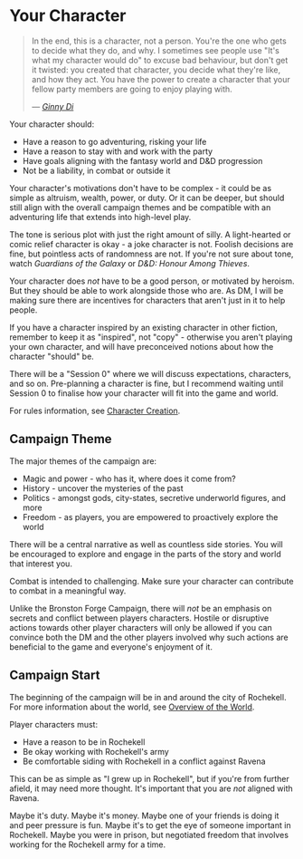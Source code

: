 # Your Character
>In the end, this is a character, not a person. You're the one who gets to decide what they do, and why. I sometimes see people use "It's what my character would do" to excuse bad behaviour, but don't get it twisted: you created that character, you decide what they're like, and how they act. You have the power to create a character that your fellow party members are going to enjoy playing with.
>
>— [*Ginny Di*](https://youtu.be/zeHzNBb-_8Y)

Your character should:
* Have a reason to go adventuring, risking your life
* Have a reason to stay with and work with the party
* Have goals aligning with the fantasy world and D&D progression
* Not be a liability, in combat or outside it

Your character's motivations don't have to be complex - it could be as simple as altruism, wealth, power, or duty. Or it can be deeper, but should still align with the overall campaign themes and be compatible with an adventuring life that extends into high-level play.

The tone is serious plot with just the right amount of silly. A light-hearted or comic relief character is okay - a joke character is not. Foolish decisions are fine, but pointless acts of randomness are not. If you're not sure about tone, watch *Guardians of the Galaxy* or *D&D: Honour Among Thieves*.

Your character does *not* have to be a good person, or motivated by heroism. But they should be able to work alongside those who are. As DM, I will be making sure there are incentives for characters that aren't just in it to help people.

If you have a character inspired by an existing character in other fiction, remember to keep it as "inspired", not "copy" - otherwise you aren't playing your own character, and will have preconceived notions about how the character "should" be.

There will be a "Session 0" where we will discuss expectations, characters, and so on. Pre-planning a character is fine, but I recommend waiting until Session 0 to finalise how your character will fit into the game and world.

For rules information, see [Character Creation](./character-rules.md).
## Campaign Theme
The major themes of the campaign are:
* Magic and power - who has it, where does it come from?
* History - uncover the mysteries of the past
* Politics - amongst gods, city-states, secretive underworld figures, and more
* Freedom - as players, you are empowered to proactively explore the world

There will be a central narrative as well as countless side stories. You will be encouraged to explore and engage in the parts of the story and world that interest you.

Combat is intended to challenging. Make sure your character can contribute to combat in a meaningful way.

Unlike the Bronston Forge Campaign, there will _not_ be an emphasis on secrets and conflict between players characters. Hostile or disruptive actions towards other player characters will only be allowed if you can convince both the DM and the other players involved why such actions are beneficial to the game and everyone's enjoyment of it.
## Campaign Start
The beginning of the campaign will be in and around the city of Rochekell. For more information about the world, see [Overview of the World](../world/world-overview.md).

Player characters must:
* Have a reason to be in Rochekell
* Be okay working with Rochekell's army
* Be comfortable siding with Rochekell in a conflict against Ravena

This can be as simple as "I grew up in Rochekell", but if you're from further afield, it may need more thought. It's important that you are _not_ aligned with Ravena.

Maybe it's duty. Maybe it's money. Maybe one of your friends is doing it and peer pressure is fun. Maybe it's to get the eye of someone important in Rochekell. Maybe you were in prison, but negotiated freedom that involves working for the Rochekell army for a time.